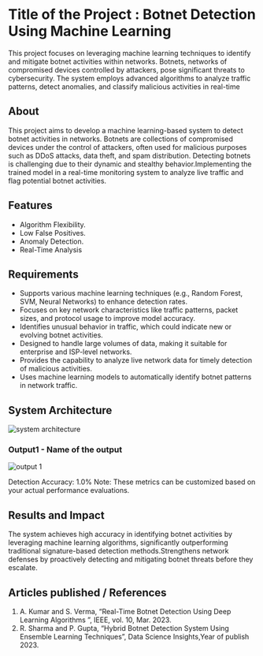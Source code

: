 # Title of the Project : Botnet Detection Using Machine Learning
This project focuses on leveraging machine learning techniques to identify and mitigate botnet activities within networks. Botnets, networks of compromised devices controlled by attackers, pose significant threats to cybersecurity. The system employs advanced algorithms to analyze traffic patterns, detect anomalies, and classify malicious activities in real-time

## About
<!--Detailed Description about the project-->
This project aims to develop a machine learning-based system to detect botnet activities in networks. Botnets are collections of compromised devices under the control of attackers, often used for malicious purposes such as DDoS attacks, data theft, and spam distribution. Detecting botnets is challenging due to their dynamic and stealthy behavior.Implementing the trained model in a real-time monitoring system to analyze live traffic and flag potential botnet activities.

## Features
<!--List the features of the project as shown below-->
- Algorithm Flexibility.
- Low False Positives.
- Anomaly Detection.
- Real-Time Analysis

## Requirements
<!--List the requirements of the project as shown below-->
* Supports various machine learning techniques (e.g., Random Forest, SVM, Neural Networks) to enhance detection rates.
* Focuses on key network characteristics like traffic patterns, packet sizes, and protocol usage to improve model accuracy.
* Identifies unusual behavior in traffic, which could indicate new or evolving botnet activities.
* Designed to handle large volumes of data, making it suitable for enterprise and ISP-level networks.
* Provides the capability to analyze live network data for timely detection of malicious activities.
* Uses machine learning models to automatically identify botnet patterns in network traffic.

## System Architecture
<!--Embed the system architecture diagram as shown below-->

![system architecture](https://github.com/user-attachments/assets/1003d81e-ba20-428c-8732-536f36b78fe3)




### Output1 - Name of the output

![output 1](https://github.com/user-attachments/assets/ff7883c7-5caa-4036-ba05-9a367640524f)

Detection Accuracy: 1.0%
Note: These metrics can be customized based on your actual performance evaluations.


## Results and Impact
<!--Give the results and impact as shown below-->
The system achieves high accuracy in identifying botnet activities by leveraging machine learning algorithms, significantly outperforming traditional signature-based detection methods.Strengthens network defenses by proactively detecting and mitigating botnet threats before they escalate.


## Articles published / References
1. A. Kumar and S. Verma, “Real-Time Botnet Detection Using Deep Learning Algorithms ”, IEEE, vol. 10, Mar. 2023.
2. R. Sharma and P. Gupta, “Hybrid Botnet Detection System Using Ensemble Learning Techniques”, Data Science Insights,Year of publish 2023.




